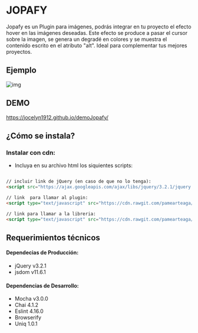 # JOPAFY

Jopafy es un Plugin para imágenes, podrás integrar en tu proyecto el efecto hover en las imágenes deseadas. Este efecto se produce a pasar el cursor sobre la imagen, se genera un degradé en colores y se muestra el contenido escrito en el atributo "alt". Ideal para complementar tus mejores proyectos.

## Ejemplo

![img](https://image.ibb.co/i4hsKG/Fire_Shot_Capture_23_Jopafy_file_C_Users_Toshiba_Desktop_L.png)

## DEMO

<https://jocelyn1912.github.io/demoJopafy/>

## ¿Cómo se instala?

### Instalar con cdn:
- Incluya en su archivo html los siquientes scripts:
```html

// incluir link de jQuery (en caso de que no lo tenga):
<script src="https://ajax.googleapis.com/ajax/libs/jquery/3.2.1/jquery.min.js"></script>

// link  para llamar al plugin:
<script type="text/javascript" src="https://cdn.rawgit.com/pamearteaga/cardify/jopafy/src/cardify.js"></script>

// link para llamar a la libreria:
<script type="text/javascript" src="https://cdn.rawgit.com/pamearteaga/cardify/jopafy/lib/main.js"></script>
```


## Requerimientos técnicos

#### Dependecias de Producción:
 - jQuery v3.2.1
 - jsdom v11.6.1

#### Dependencias de Desarrollo:
 - Mocha v3.0.0
 - Chai 4.1.2
 - Eslint 4.16.0
 - Browserify 
 - Uniq 1.0.1


